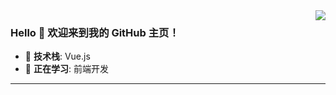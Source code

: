 <img align="right" src="https://github-readme-stats.vercel.app/api?username=junsen0406&show_icons=true&icon_color=CE1D2D&text_color=718096&bg_color=ffffff&hide_title=true" />

### Hello 👋 欢迎来到我的 GitHub 主页！

- 📌 **技术栈**: Vue.js
- 🔭 **正在学习**: 前端开发

---
